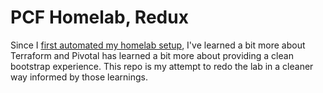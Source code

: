 # PCF Homelab, Redux

Since I [first automated my homelab setup](https://github.com/crdant/homelab), I've learned a bit more about Terraform and
Pivotal has learned a bit more about providing a clean bootstrap experience. This repo is my attempt to redo the lab in
a cleaner way informed by those learnings.
